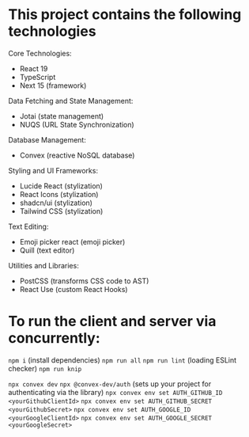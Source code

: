 # This project contains the following technologies

Core Technologies:
- React 19
- TypeScript
- Next 15 (framework)

Data Fetching and State Management:
- Jotai (state management)
- NUQS (URL State Synchronization)

Database Management:
- Convex (reactive NoSQL database)

Styling and UI Frameworks:
- Lucide React (stylization)
- React Icons (stylization)
- shadcn/ui (stylization)
- Tailwind CSS (stylization)

Text Editing:
- Emoji picker react (emoji picker)
- Quill (text editor)

Utilities and Libraries:
- PostCSS (transforms CSS code to AST)
- React Use (custom React Hooks)


# To run the client and server via concurrently:
`npm i` (install dependencies)
`npm run all`
`npm run lint` (loading ESLint checker)
`npm run knip`

`npx convex dev`
`npx @convex-dev/auth` (sets up your project for authenticating via the library)
`npx convex env set AUTH_GITHUB_ID <yourGithubClientId>`
`npx convex env set AUTH_GITHUB_SECRET <yourGithubSecret>`
`npx convex env set AUTH_GOOGLE_ID <yourGoogleClientId>`
`npx convex env set AUTH_GOOGLE_SECRET <yourGoogleSecret>`